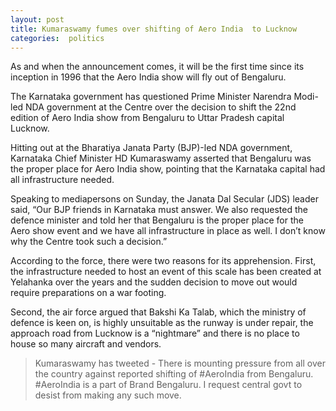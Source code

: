 ```yaml
---
layout: post
title: Kumaraswamy fumes over shifting of Aero India  to Lucknow
categories:  politics 
---
```

As and when the announcement comes, it will be the first time since its inception in 1996 that the Aero India show will fly out of Bengaluru.

The Karnataka government has questioned Prime Minister Narendra Modi-led NDA government at the Centre over the decision to shift the 22nd edition of Aero India show from Bengaluru to Uttar Pradesh capital Lucknow.

Hitting out at the Bharatiya Janata Party (BJP)-led NDA government, Karnataka Chief Minister HD Kumaraswamy asserted that Bengaluru was the proper place for Aero India show, pointing that the Karnataka capital had all infrastructure needed.

Speaking to mediapersons on Sunday, the Janata Dal Secular (JDS) leader said, “Our BJP friends in Karnataka must answer. We also requested the defence minister and told her that Bengaluru is the proper place for the Aero show event and we have all infrastructure in place as well. I don’t know why the Centre took such a decision.”
 
 According to the force, there were two reasons for its apprehension. First, the infrastructure needed to host an event of this scale has been created at Yelahanka over the years and the sudden decision to move out would require preparations on a war footing.

Second, the air force argued that Bakshi Ka Talab, which the ministry of defence is keen on, is highly unsuitable as the runway is under repair, the approach road from Lucknow is a “nightmare” and there is no place to house so many aircraft and vendors.

> Kumaraswamy has tweeted - There is mounting pressure from all over the country against reported shifting of #AeroIndia from Bengaluru. #AeroIndia is a part of Brand Bengaluru.  I request central govt to desist from making any such move. 
 <amp-img  src="{{ site.baseurl }}/images/kumar.jpg"   width="594"   height="823"  ></amp-img>

 
  